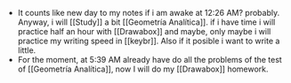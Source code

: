 - It counts like new day to my notes if i am awake at 12:26 AM? probably. Anyway, i will [[Study]] a bit [[Geometría Analítica]]. if i have time i will practice half an hour with [[Drawabox]] and maybe, only maybe i will practice my writing speed in [[keybr]]. Also if it posible i want to write a little.
- For the moment, at 5:39 AM already  have do all the problems of the test of [[Geometría Analítica]], now I will do my [[Drawabox]] homework.